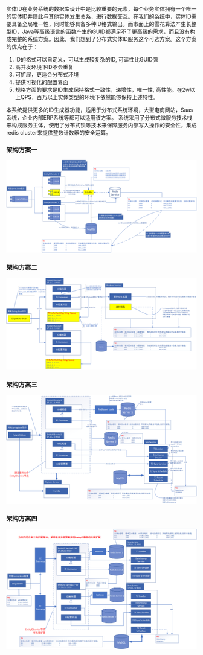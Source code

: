 



实体ID在业务系统的数据库设计中是比较重要的元素，每个业务实体拥有一个唯一的实体ID并籍此与其他实体发生关系，进行数据交互。在我们的系统中，实体ID需要具备全局唯一性，同时能够具备多种ID格式输出。而市面上的雪花算法产生长整型ID，Java等高级语言的函数产生的GUID都满足不了更高级的需求，而且没有构成完整的系统方案。因此，我们想到了分布式实体ID服务这个可选方案。这个方案的优点在于：

1.  ID的格式可以自定义，可以生成较复杂的ID, 可读性比GUID强
2.  高并发环境下ID不会重复
3.  可扩展，更适合分布式环境
4.  提供可视化的配置界面
5.  规格方面的要求是ID生成保持格式一致性，递增性，唯一性, 高性能。在2w以上QPS，百万以上实体类型的环境下依然能够保持上述特性。

本系统提供更多的ID生成器功能，适用于分布式系统环境，大型电商网站，Saas系统，企业内部ERP系统等都可以适用该方案。
系统采用了分布式微服务技术栈来构成服务主体，使用了分布式锁等技术来保障服务内部写入操作的安全性，集成redis cluster来提供整数计数器的安全运算。

### 架构方案一
![](./EntityIDService架构v1.0.png)

### 架构方案二
![](./EntityIDService架构v1.1.png)

### 架构方案三

![](./EntityIDService架构v1.2.png)

### 架构方案四

![](./EntityIDService架构v1.3.png)
